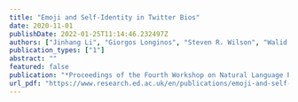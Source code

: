 ```yaml
---
title: "Emoji and Self-Identity in Twitter Bios"
date: 2020-11-01
publishDate: 2022-01-25T11:14:46.232497Z
authors: ["Jinhang Li", "Giorgos Longinos", "Steven R. Wilson", "Walid Magdy"]
publication_types: ["1"]
abstract: ""
featured: false
publication: "*Proceedings of the Fourth Workshop on Natural Language Processing and Computational Social Science*"
url_pdf: "https://www.research.ed.ac.uk/en/publications/emoji-and-self-identity-in-twitter-bios"
---
```


